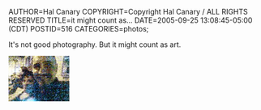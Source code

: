 AUTHOR=Hal Canary
COPYRIGHT=Copyright Hal Canary / ALL RIGHTS RESERVED
TITLE=it might count as...
DATE=2005-09-25 13:08:45-05:00 (CDT)
POSTID=516
CATEGORIES=photos;

It's not good photography. But it might count as art.

[![[Thumb]](/photos/thumb/2005-09-24-P049-mod.jpg)](/photos/2005-09-24-P049-mod.jpg)
